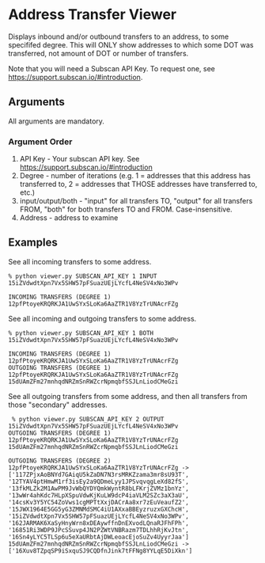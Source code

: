 # Address Transfer Viewer

Displays inbound and/or outbound transfers to an address, to some specififed degree. This will ONLY show addresses to which some DOT was transferred, not amount of DOT or number of transfers.

Note that you will need a Subscan API Key. To request one, see https://support.subscan.io/#introduction.

## Arguments

All arguments are mandatory.

### Argument Order

1. API Key - Your subscan API key. See https://support.subscan.io/#introduction
2. Degree - number of iterations (e.g. 1 = addresses that this address has transferred to, 2 = addresses that THOSE addresses have transferred to, etc.)
3. input/output/both - "input" for all transfers TO, "output" for all transfers FROM, "both" for both transfers TO and FROM. Case-insensitive.
4. Address - address to examine

## Examples

See all incoming transfers to some address.

```
% python viewer.py SUBSCAN_API_KEY 1 INPUT 15iZVdwdtXpn7Vx5SHW57pFSuazUEjLYcfL4NeSV4xNo3WPv

INCOMING TRANSFERS (DEGREE 1)
12pfPtoyeKRQRKJA1UwSYxSLoKa6AaZTR1V8YzTrUNAcrFZg
```

See all incoming and outgoing transfers to some address.

```
% python viewer.py SUBSCAN_API_KEY 1 BOTH 15iZVdwdtXpn7Vx5SHW57pFSuazUEjLYcfL4NeSV4xNo3WPv

INCOMING TRANSFERS (DEGREE 1)
12pfPtoyeKRQRKJA1UwSYxSLoKa6AaZTR1V8YzTrUNAcrFZg
OUTGOING TRANSFERS (DEGREE 1)
12pfPtoyeKRQRKJA1UwSYxSLoKa6AaZTR1V8YzTrUNAcrFZg
15dUAmZFm27mnhqdNRZmSnRWZcrNpmqbfSSJLnLiodCMeGzi
```

See all outgoing transfers from some address, and then all transfers from those "secondary" addresses.

```
 % python viewer.py SUBSCAN_API_KEY 2 OUTPUT 15iZVdwdtXpn7Vx5SHW57pFSuazUEjLYcfL4NeSV4xNo3WPv
OUTGOING TRANSFERS (DEGREE 1)
12pfPtoyeKRQRKJA1UwSYxSLoKa6AaZTR1V8YzTrUNAcrFZg
15dUAmZFm27mnhqdNRZmSnRWZcrNpmqbfSSJLnLiodCMeGzi

OUTGOING TRANSFERS (DEGREE 2)
12pfPtoyeKRQRKJA1UwSYxSLoKa6AaZTR1V8YzTrUNAcrFZg -> ['117ZPjxAoBNYd7GAiqU5kZaDN7N3rsMRKZzama3mr8sU93T', '12TYAV4ptHmwM1rf3isEy2a9QDmeLyy1JPSvqvqgLeXd82fS', '13fkMLZk2M1AwPM9JvWbQYDYQmkWyntR8bLFKrjZVMz1bnYz', '13wWr4ahKdc7HLpXSpuVdwKjKuLW9dcP4iaVLM2SZc3aX3aU', '14csKv3Y5YC54ZoVws1cgMPTtXxjDACrAa8xr7zEuVeaufZ2', '15JWX1964E5GG5yG3ZMNMdSMC4iU1AXxaBBEyzruzxGXChcH', '15iZVdwdtXpn7Vx5SHW57pFSuazUEjLYcfL4NeSV4xNo3WPv', '162JARMAK6XaSyHnyWrn8xDEAywffnDnEXvodLQnaRJFhFPh', '16851Ri3WDP9JPcSSuvp4JN2PZWtVNBRazm7TDLhhRjKvJtn', '16Sn4yLYC5TLSp6u5eXaURbtAjDWLeoacEjoSuZv4UyyrJaa']
15dUAmZFm27mnhqdNRZmSnRWZcrNpmqbfSSJLnLiodCMeGzi -> ['16Xuv8TZpqSP9iSxquSJ9CQDfnJink7tFFNg8YYLqE5DiXkn']
```
